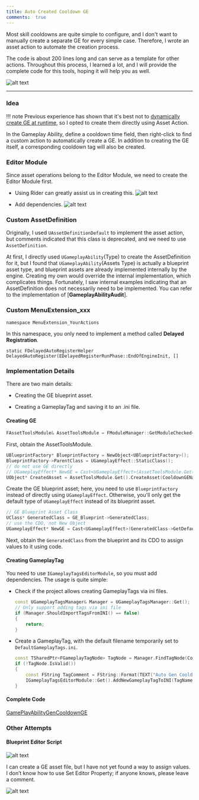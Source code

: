 ```yaml
---
title: Auto Created Cooldown GE
comments:  true
---
```


Most skill cooldowns are quite simple to configure, and I don't want to manually create a separate GE for every simple case. Therefore, I wrote an asset action to automate the creation process.

The code is about 200 lines long and can serve as a template for other actions. Throughout this process, I learned a lot, and I will provide the complete code for this tools, hoping it will help you as well.

![alt text](../assets/images/01EditorModule_image-4.png)

---

### Idea
!!! note
    Previous experience has shown that it's best not to [dynamically create GE at runtime](../GAS/5CooldownGE.md), so I opted to create them directly using Asset Action.

In the Gameplay Ability, define a cooldown time field, then right-click to find a custom action to automatically create a GE. In addition to creating the GE itself, a corresponding cooldown tag will also be created.

### Editor Module

Since asset operations belong to the Editor Module, we need to create the Editor Module first.

- Using Rider can greatly assist us in creating this.
  ![alt text](../assets/images/01EditorModule_image.png)

- Add dependencies.
  ![alt text](../assets/images/01EditorModule_image-5.png)

### Custom AssetDefinition
Originally, I used `UAssetDefinitionDefault` to implement the asset action, but comments indicated that this class is deprecated, and we need to use `AssetDefinition`.

At first, I directly used `UGameplayAbility`(Type) to create the AssetDefinition for it, but I found that `UGameplayAbility`(Assets Type) is actually a blueprint asset type, and blueprint assets are already implemented internally by the engine. Creating my own would override the internal implementation, which complicates things. Fortunately, I saw internal examples indicating that an AssetDefinition does not necessarily need to be implemented. You can refer to the implementation of [**GameplayAbilityAudit**].

### Custom MenuExtension_xxx

`namespace MenuExtension_YourActions`

In this namespace, you only need to implement a method called **Delayed Registration**.

`static FDelayedAutoRegisterHelper DelayedAutoRegister(EDelayedRegisterRunPhase::EndOfEngineInit, []`

### Implementation Details

There are two main details:

- Creating the GE blueprint asset.

- Creating a GameplayTag and saving it to an .ini file.

#### Creating GE
```cpp
FAssetToolsModule& AssetToolsModule = FModuleManager::GetModuleChecked<FAssetToolsModule>("AssetTools");
```

First, obtain the AssetToolsModule.

```cpp
UBlueprintFactory* BlueprintFactory = NewObject<UBlueprintFactory>();
BlueprintFactory->ParentClass = UGameplayEffect::StaticClass();
// do not use GE directly
// UGameplayEffect* NewGE = Cast<UGameplayEffect>(AssetToolsModule.Get().CreateAsset(CooldownGEName, NewGEPath, UGameplayEffect::StaticClass(), nullptr));
UObject* CreatedAsset = AssetToolsModule.Get().CreateAsset(CooldownGEName, NewGEPath, UBlueprint::StaticClass(), BlueprintFactory);
```

Create the GE blueprint asset; here, you need to use `BlueprintFactory` instead of directly using `UGameplayEffect`. Otherwise, you'll only get the default type of `UGameplayEffect` instead of its blueprint asset.

```cpp
// GE Blueprint Asset Class
UClass* GeneratedClass = GE_Blueprint->GeneratedClass;
// use the CDO, not New Object
UGameplayEffect* NewGE = Cast<UGameplayEffect>(GeneratedClass->GetDefaultObject());
```

Next, obtain the `GeneratedClass` from the blueprint and its CDO to assign values to it using code.

#### Creating GameplayTag

You need to use `IGameplayTagsEditorModule`, so you must add dependencies. The usage is quite simple:

- Check if the project allows creating GameplayTags via ini files.
    ```cpp
    const UGameplayTagsManager& Manager = UGameplayTagsManager::Get();
    // Only support adding tags via ini file
    if (Manager.ShouldImportTagsFromINI() == false)
    {
        return;
    }
    ```
- Create a GameplayTag, with the default filename temporarily set to `DefaultGameplayTags.ini`.
    ```cpp
    const TSharedPtr<FGameplayTagNode> TagNode = Manager.FindTagNode(CooldownTagName);
    if (!TagNode.IsValid())
    {
        const FString TagComment = FString::Format(TEXT("Auto Gen Cooldown Tag for {0}"), {TagName});
        IGameplayTagsEditorModule::Get().AddNewGameplayTagToINI(TagName, TagComment, DefaultTagINI);
    }
    ```

#### Complete Code
[GamePlayAbilityGenCooldownGE](https://github.com/kisspread/notes/blob/main/samplecode/CustomAssesAction/GamePlayAbilityGenCooldownGE.cpp)

### Other Attempts

#### Blueprint Editor Script

![alt text](../assets/images/01EditorModule_image-3.png)

I can create a GE asset file, but I have not yet found a way to assign values. I don’t know how to use Set Editor Property; if anyone knows, please leave a comment.

![alt text](../assets/images/01EditorModule_image-2.png)



